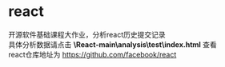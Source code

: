 # react
开源软件基础课程大作业，分析react历史提交记录 <br>
具体分析数据请点击    **\React-main\analysis\test\index.html**  查看<br>
react仓库地址为 https://github.com/facebook/react
